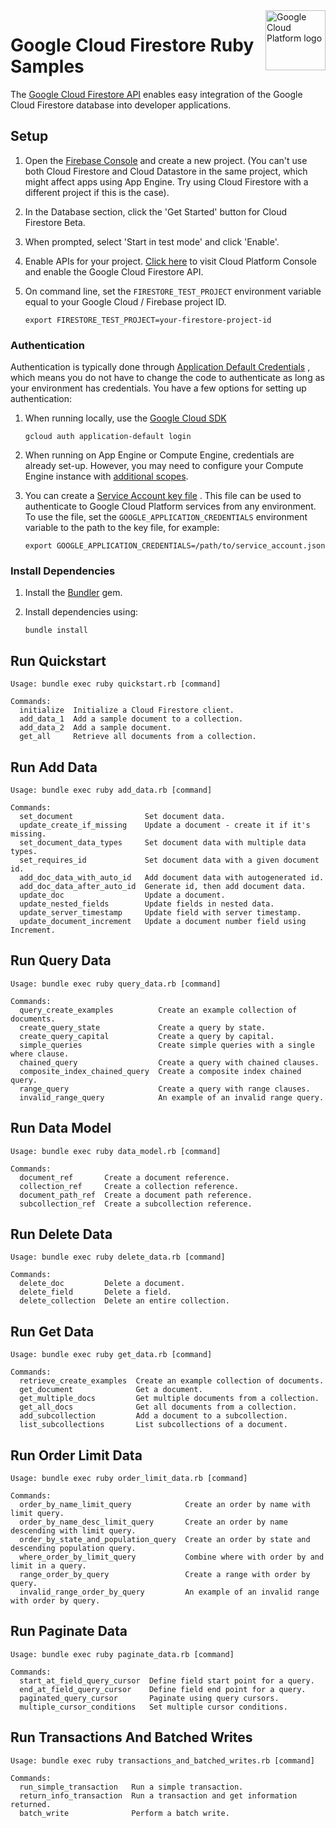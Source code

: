 <img src="https://avatars2.githubusercontent.com/u/2810941?v=3&s=96" alt="Google Cloud Platform logo" title="Google Cloud Platform" align="right" height="96" width="96"/>

# Google Cloud Firestore Ruby Samples

The [Google Cloud Firestore API](https://cloud.google.com/firestore/)
enables easy integration of the Google Cloud Firestore database into
developer applications.

## Setup

1. Open the [Firebase Console](https://console.firebase.google.com/) and create a new project. (You can't use both Cloud Firestore and Cloud Datastore in the same project, which might affect apps using App Engine. Try using Cloud Firestore with a different project if this is the case).

1. In the Database section, click the 'Get Started' button for Cloud Firestore Beta.

1. When prompted, select 'Start in test mode' and click 'Enable'.

1. Enable APIs for your project. [Click here](https://console.cloud.google.com/flows/enableapi?apiid=firestore.googleapis.com&showconfirmation=true) to visit Cloud Platform Console and enable the Google Cloud Firestore API.

1. On command line, set the `FIRESTORE_TEST_PROJECT` environment variable equal to your Google Cloud / Firebase project ID.

    `export FIRESTORE_TEST_PROJECT=your-firestore-project-id`

### Authentication

Authentication is typically done through [Application Default Credentials](https://cloud.google.com/docs/authentication#getting_credentials_for_server-centric_flow)
, which means you do not have to change the code to authenticate as long as your
environment has credentials. You have a few options for setting up
authentication:

1. When running locally, use the [Google Cloud SDK](https://cloud.google.com/sdk/)

    `gcloud auth application-default login`

1. When running on App Engine or Compute Engine, credentials are already set-up.
However, you may need to configure your Compute Engine instance with
[additional scopes](https://cloud.google.com/compute/docs/authentication#using).

1. You can create a [Service Account key file](https://cloud.google.com/docs/authentication#service_accounts)
. This file can be used to authenticate to Google Cloud Platform services from
any environment. To use the file, set the `GOOGLE_APPLICATION_CREDENTIALS`
environment variable to the path to the key file, for example:

    `export GOOGLE_APPLICATION_CREDENTIALS=/path/to/service_account.json`

### Install Dependencies

1. Install the [Bundler](http://bundler.io/) gem.

1. Install dependencies using:

    `bundle install`

## Run Quickstart

    Usage: bundle exec ruby quickstart.rb [command]

    Commands:
      initialize  Initialize a Cloud Firestore client.
      add_data_1  Add a sample document to a collection.
      add_data_2  Add a sample document.
      get_all     Retrieve all documents from a collection.

## Run Add Data

    Usage: bundle exec ruby add_data.rb [command]

    Commands:
      set_document                Set document data.
      update_create_if_missing    Update a document - create it if it's missing.
      set_document_data_types     Set document data with multiple data types.
      set_requires_id             Set document data with a given document id.
      add_doc_data_with_auto_id   Add document data with autogenerated id.
      add_doc_data_after_auto_id  Generate id, then add document data.
      update_doc                  Update a document.
      update_nested_fields        Update fields in nested data.
      update_server_timestamp     Update field with server timestamp.
      update_document_increment   Update a document number field using Increment.

## Run Query Data

    Usage: bundle exec ruby query_data.rb [command]

    Commands:
      query_create_examples          Create an example collection of documents.
      create_query_state             Create a query by state.
      create_query_capital           Create a query by capital.
      simple_queries                 Create simple queries with a single where clause.
      chained_query                  Create a query with chained clauses.
      composite_index_chained_query  Create a composite index chained query.
      range_query                    Create a query with range clauses.
      invalid_range_query            An example of an invalid range query.

## Run Data Model

    Usage: bundle exec ruby data_model.rb [command]

    Commands:
      document_ref       Create a document reference.
      collection_ref     Create a collection reference.
      document_path_ref  Create a document path reference.
      subcollection_ref  Create a subcollection reference.

## Run Delete Data

    Usage: bundle exec ruby delete_data.rb [command]

    Commands:
      delete_doc         Delete a document.
      delete_field       Delete a field.
      delete_collection  Delete an entire collection.

## Run Get Data

    Usage: bundle exec ruby get_data.rb [command]

    Commands:
      retrieve_create_examples  Create an example collection of documents.
      get_document              Get a document.
      get_multiple_docs         Get multiple documents from a collection.
      get_all_docs              Get all documents from a collection.
      add_subcollection         Add a document to a subcollection.
      list_subcollections       List subcollections of a document.

## Run Order Limit Data

    Usage: bundle exec ruby order_limit_data.rb [command]

    Commands:
      order_by_name_limit_query            Create an order by name with limit query.
      order_by_name_desc_limit_query       Create an order by name descending with limit query.
      order_by_state_and_population_query  Create an order by state and descending population query.
      where_order_by_limit_query           Combine where with order by and limit in a query.
      range_order_by_query                 Create a range with order by query.
      invalid_range_order_by_query         An example of an invalid range with order by query.

## Run Paginate Data

    Usage: bundle exec ruby paginate_data.rb [command]

    Commands:
      start_at_field_query_cursor  Define field start point for a query.
      end_at_field_query_cursor    Define field end point for a query.
      paginated_query_cursor       Paginate using query cursors.
      multiple_cursor_conditions   Set multiple cursor conditions.

## Run Transactions And Batched Writes

    Usage: bundle exec ruby transactions_and_batched_writes.rb [command]

    Commands:
      run_simple_transaction   Run a simple transaction.
      return_info_transaction  Run a transaction and get information returned.
      batch_write              Perform a batch write.
